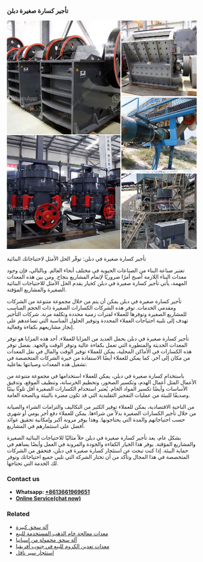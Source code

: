 <h3>تأجير كسارة صغيرة دبلن</h3><img src='1701850620.jpg' alt=''><p>تأجير كسارة صغيرة في دبلن: توفّر الحل الأمثل لاحتياجاتك البنائية</p><p>تعتبر صناعة البناء من الصناعات الحيوية في مختلف أنحاء العالم. وبالتالي، فإن وجود معدات البناء اللازمة أصبح أمرًا ضروريًا لإتمام المشاريع بنجاح. ومن بين هذه المعدات المهمة، يأتي تأجير كسارة صغيرة في دبلن كخيار يقدم الحل الأمثل للاحتياجات البنائية الصغيرة والمشاريع المؤقتة. </p><p>تأجير كسارة صغيرة في دبلن يمكن أن يتم من خلال مجموعة متنوعة من الشركات ومقدمي الخدمات. توفر هذه الشركات الكسارات الصغيرة ذات الحجم المناسب للمشاريع الصغيرة وتوفرها للعملاء لفترات زمنية محددة وتكلفة مرنة. شركات التأجير تهدف إلى تلبية احتياجات العملاء المحددة وتوفير الحلول المناسبة التي تساعدهم على إنجاز مشاريعهم بكفاءة وفعالية.</p><p>تأجير كسارة صغيرة في دبلن يحمل العديد من المزايا للعملاء. أحد هذه المزايا هو توفر المعدات الحديثة والمتطورة التي تعمل بكفاءة عالية وتوفر الوقت والجهد. بفضل توفر هذه الكسارات في الأماكن المحلية، يمكن للعملاء توفير الوقت والمال في نقل المعدات من مكان إلى آخر. كما يمكن للعملاء أيضًا الاستفادة من خبرة الشركات المتخصصة في تشغيل هذه المعدات وصيانتها بفاعلية. </p><p>باستخدام كسارة صغيرة في دبلن، يمكن للعملاء استخدامها في مجموعة متنوعة من الأعمال المثل أعمال الهدم، وتكسير الصخور، وتحطيم الخرسانة، وتنظيف الموقع، وتدقيق الأساسات وأيضًا تكسير المواد الخام. يُعتبر استخدام الكسارات الصغيرة أقل تلوثًا بيئيًا وصديقًا للبيئة من عمليات التفجير التقليدية التي قد تكون مضرة بالبيئة وبالصحة العامة. </p><p>من الناحية الاقتصادية، يمكن للعملاء توفير الكثير من التكاليف والتزامات الشراء والصيانة من خلال تأجير الكسارات الصغيرة بدلاً من شراءها. يمكن للعملاء دفع أجر يومي أو شهري حسب احتياجاتهم والمدة التي يحتاجونها. وهذا يوفر مرونة أكبر وإمكانية تحقيق عوائد أفضل على استثمارهم في المشاريع. </p><p>بشكل عام، يعد تأجير كسارة صغيرة في دبلن حلاً مثاليًا للاحتياجات البنائية الصغيرة والمشاريع المؤقتة. يوفر هذا الخيار الكفاءة والجودة والمرونة في العمل وأيضًا يساهم في حماية البيئة. إذا كنت تبحث عن استئجار كسارة صغيرة في دبلن، فتحقق من الشركات المتخصصة في هذا المجال وتأكد من أن تختار الشركة التي تلبي جميع احتياجاتك وتوفر لك الخدمة التي تحتاجها.</p><h3>Contact us</h3><ul><li><strong>Whatsapp:&nbsp;<a href="https://wa.me/8613661969651">+8613661969651</a></strong></li><li><a href="https://swt.shibang-china.com/?git&amp;zhl&amp;تأجير كسارة صغيرة دبلن"><strong>Online Service(chat now)</strong></a></li></ul><h3>Related</h3><ul><li><a href='آلة سحق كبيرة.md'>آلة سحق كبيرة</a></li><li><a href='معدات معالجة خام الذهب المستخدمة للبيع.md'>معدات معالجة خام الذهب المستخدمة للبيع</a></li><li><a href='آلة سحق محمولة من إسبانيا.md'>آلة سحق محمولة من إسبانيا</a></li><li><a href='معدات تعدين الكروم للبيع في جنوب أفريقيا.md'>معدات تعدين الكروم للبيع في جنوب أفريقيا</a></li><li><a href='استئجار سير ناقل.md'>استئجار سير ناقل</a></li></ul>